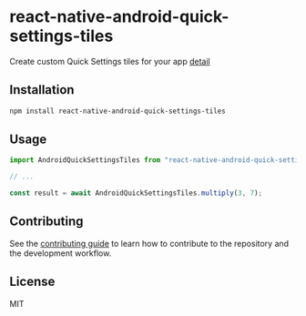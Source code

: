# react-native-android-quick-settings-tiles

Create custom Quick Settings tiles for your app [detail](https://developer.android.com/develop/ui/views/quicksettings-tiles)

## Installation

```sh
npm install react-native-android-quick-settings-tiles
```

## Usage

```js
import AndroidQuickSettingsTiles from "react-native-android-quick-settings-tiles";

// ...

const result = await AndroidQuickSettingsTiles.multiply(3, 7);
```

## Contributing

See the [contributing guide](CONTRIBUTING.md) to learn how to contribute to the repository and the development workflow.

## License

MIT

